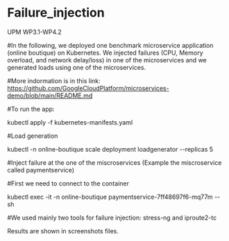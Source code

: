 # Failure_injection
UPM WP3.1-WP4.2

#In the following, we deployed one benchmark microservice application (online boutique) on Kubernetes. We injected failures (CPU, Memory overload, and network delay/loss) in one of the microservices and we generated loads using one of the microservices.

#More indormation is in this link: https://github.com/GoogleCloudPlatform/microservices-demo/blob/main/README.md

#To run the app:

kubectl apply -f kubernetes-manifests.yaml

#Load generation 

kubectl -n online-boutique scale deployment loadgenerator --replicas 5

#Inject failure at the one of the miscroservices (Example the miscroservice called paymentservice)

#First we need to connect to the container

kubectl exec -it -n online-boutique paymentservice-7ff48697f6-mq77m --sh

#We used mainly two tools for failure injection: stress-ng and iproute2-tc

Results are shown in screenshots files.
